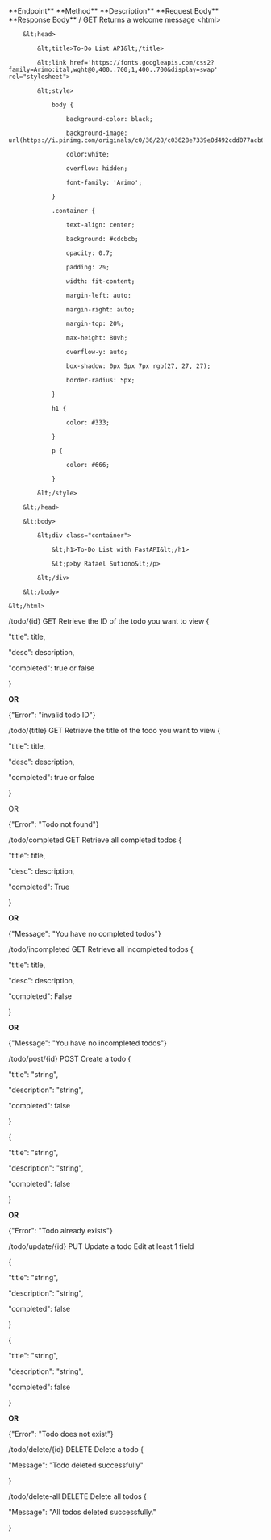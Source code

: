 <!DOCTYPE html>
  <td>**Endpoint**

   </td>
   <td>**Method**

   </td>
   <td>**Description**

   </td>
   <td>**Request Body**

   </td>
   <td>**Response Body**

   </td>
   <td>/

   </td>
   <td>GET

   </td>
   <td>Returns a welcome message

   </td>
   <td>
   </td>
   <td>    &lt;html>

        &lt;head>

            &lt;title>To-Do List API&lt;/title>

            &lt;link href='https://fonts.googleapis.com/css2?family=Arimo:ital,wght@0,400..700;1,400..700&display=swap' rel="stylesheet">

            &lt;style>

                body {

                    background-color: black;

                    background-image: url(https://i.pinimg.com/originals/c0/36/28/c03628e7339e0d492cdd077acb6a9e8f.gif);

                    color:white;

                    overflow: hidden;

                    font-family: 'Arimo';

                }

                .container {

                    text-align: center;

                    background: #cdcbcb;

                    opacity: 0.7;

                    padding: 2%;

                    width: fit-content;

                    margin-left: auto;

                    margin-right: auto;

                    margin-top: 20%;

                    max-height: 80vh;

                    overflow-y: auto;

                    box-shadow: 0px 5px 7px rgb(27, 27, 27);

                    border-radius: 5px;

                }

                h1 {

                    color: #333;

                }

                p {

                    color: #666;

                }

            &lt;/style>

        &lt;/head>

        &lt;body>

            &lt;div class="container">

                &lt;h1>To-Do List with FastAPI&lt;/h1>

                &lt;p>by Rafael Sutiono&lt;/p>

            &lt;/div>

        &lt;/body>

    &lt;/html>

   </td>
   <td>/todo/{id}

   </td>
   <td>GET

   </td>
   <td>Retrieve the ID of the todo you want to view

   </td>
   <td>
   </td>
   <td>{

  "title": title,

  "desc": description,

  "completed": true or false

}

**OR**

{"Error": "invalid todo ID"}

   </td>
   <td>/todo/{title}

   </td>
   <td>GET

   </td>
   <td>Retrieve the title of the todo you want to view

   </td>
   <td>
   </td>
   <td>{

  "title": title,

  "desc": description,

  "completed": true or false

}

OR

{"Error": "Todo not found"}

   </td>
   <td>/todo/completed

   </td>
   <td>GET

   </td>
   <td>Retrieve all completed todos

   </td>
   <td>
   </td>
   <td>{

  "title": title,

  "desc": description,

  "completed": True

}

**OR**

{"Message": "You have no completed todos"}

   </td>
   <td>/todo/incompleted

   </td>
   <td>GET

   </td>
   <td>Retrieve all incompleted todos

   </td>
   <td>
   </td>
   <td>{

  "title": title,

  "desc": description,

  "completed": False

}

**OR**

{"Message": "You have no incompleted todos"}

   </td>
   <td>/todo/post/{id}

   </td>
   <td>POST

   </td>
   <td>Create a todo

   </td>
   <td>{

  "title": "string",

  "description": "string",

  "completed": false

}

   </td>
   <td>{

  "title": "string",

  "description": "string",

  "completed": false

}

**OR**

{"Error": "Todo already exists"}

   </td>
   <td>/todo/update/{id}

   </td>
   <td>PUT

   </td>
   <td>Update a todo

   </td>
   <td>Edit at least 1 field

{

  "title": "string",

  "description": "string",

  "completed": false

}

   </td>
   <td>{

  "title": "string",

  "description": "string",

  "completed": false

}

**OR**

{"Error": "Todo does not exist"}

   </td>
   <td>/todo/delete/{id}

   </td>
   <td>DELETE

   </td>
   <td>Delete a todo

   </td>
   <td>
   </td>
   <td>{

  "Message": "Todo deleted successfully"

}

   </td>
   <td>/todo/delete-all

   </td>
   <td>DELETE

   </td>
   <td>Delete all todos

   </td>
   <td>
   </td>
   <td>{

  "Message": "All todos deleted successfully."

}

   </td>

